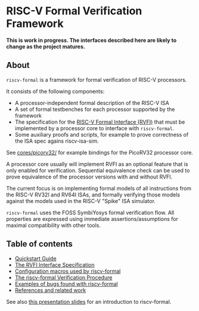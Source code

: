 
RISC-V Formal Verification Framework
====================================

**This is work in progress. The interfaces described here are likely to change as the project matures.**

About
-----

`riscv-formal` is a framework for formal verification of RISC-V processors.

It consists of the following components:
- A processor-independent formal description of the RISC-V ISA
- A set of formal testbenches for each processor supported by the framework
- The specification for the [RISC-V Formal Interface (RVFI)](docs/rvfi.md) that must be implemented by a processor core to interface with `riscv-formal`.
- Some auxiliary proofs and scripts, for example to prove correctness of the ISA spec agains riscv-isa-sim.

See [cores/picorv32/](cores/picorv32/) for example bindings for the PicoRV32 processor core.

A processor core usually will implement RVFI as an optional feature that is only enabled for verification. Sequential equivalence check can be used to prove equivalence of the processor versions with and without RVFI.

The current focus is on implementing formal models of all instructions from the RISC-V RV32I and RV64I ISAs, and formally verifying those models against the models used in the RISC-V "Spike" ISA simulator.

`riscv-formal` uses the FOSS SymbiYosys formal verification flow. All properties are expressed using immediate assertions/assumptions for maximal compatibility with other tools.

Table of contents
-----------------

- [Quickstart Guide](docs/quickstart.md)
- [The RVFI Interface Specification](docs/rvfi.md)
- [Configuration macros used by riscv-formal](docs/config.md)
- [The riscv-formal Verification Procedure](docs/procedure.md)
- [Examples of bugs found with riscv-formal](docs/examplebugs.md)
- [References and related work](docs/references.md)

See also [this presentation slides](http://www.clifford.at/papers/2017/riscv-formal/) for an introduction to riscv-formal.

